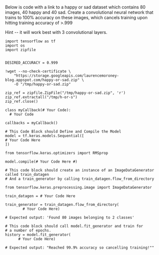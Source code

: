 Below is code with a link to a happy or sad dataset which contains 80 images, 40 happy and 40 sad. 
Create a convolutional neural network that trains to 100% accuracy on these images,  which cancels training upon hitting training accuracy of >.999

Hint -- it will work best with 3 convolutional layers.


```
import tensorflow as tf
import os
import zipfile


DESIRED_ACCURACY = 0.999

!wget --no-check-certificate \
    "https://storage.googleapis.com/laurencemoroney-blog.appspot.com/happy-or-sad.zip" \
    -O "/tmp/happy-or-sad.zip"

zip_ref = zipfile.ZipFile("/tmp/happy-or-sad.zip", 'r')
zip_ref.extractall("/tmp/h-or-s")
zip_ref.close()

class myCallback(# Your Code):
  # Your Code

callbacks = myCallback()
```


```
# This Code Block should Define and Compile the Model
model = tf.keras.models.Sequential([
# Your Code Here
])

from tensorflow.keras.optimizers import RMSprop

model.compile(# Your Code Here #)
```


```
# This code block should create an instance of an ImageDataGenerator called train_datagen 
# And a train_generator by calling train_datagen.flow_from_directory

from tensorflow.keras.preprocessing.image import ImageDataGenerator

train_datagen = # Your Code Here

train_generator = train_datagen.flow_from_directory(
        # Your Code Here)

# Expected output: 'Found 80 images belonging to 2 classes'
```


```
# This code block should call model.fit_generator and train for
# a number of epochs. 
history = model.fit_generator(
      # Your Code Here)
    
# Expected output: "Reached 99.9% accuracy so cancelling training!""
```
